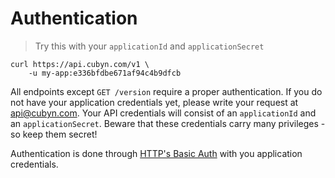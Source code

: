 # Authentication

> Try this with your `applicationId` and `applicationSecret`

```shell
curl https://api.cubyn.com/v1 \
    -u my-app:e336bfdbe671af94c4b9dfcb
```

All endpoints except `GET /version` require a proper authentication. If you do not have your application credentials yet, please write your request at [api@cubyn.com](mailto:api@cubyn.com).
Your API credentials will consist of an `applicationId` and an `applicationSecret`. Beware that these credentials carry many privileges - so keep them secret!

Authentication is done through [HTTP's Basic Auth](http://en.wikipedia.org/wiki/Basic_access_authentication) with you application credentials.